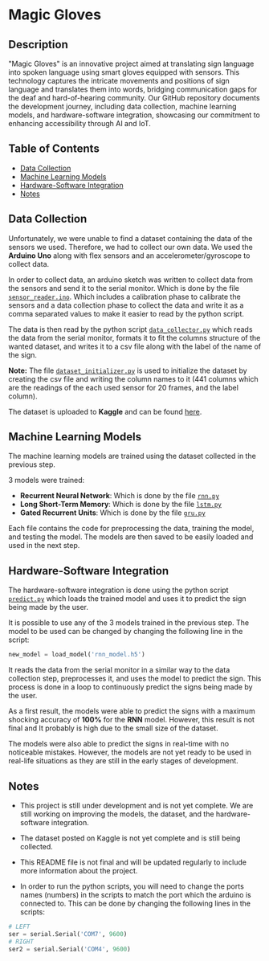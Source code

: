 # Magic Gloves
## Description
"Magic Gloves" is an innovative project aimed at translating sign language into spoken language using smart gloves equipped with sensors. This technology captures the intricate movements and positions of sign language and translates them into words, bridging communication gaps for the deaf and hard-of-hearing community. Our GitHub repository documents the development journey, including data collection, machine learning models, and hardware-software integration, showcasing our commitment to enhancing accessibility through AI and IoT.

## Table of Contents
- [Data Collection](#data-collection)
- [Machine Learning Models](#machine-learning-models)
- [Hardware-Software Integration](#hardware-software-integration)
- [Notes](#notes)

## Data Collection
Unfortunately, we were unable to find a dataset containing the data of the sensors we used. Therefore, we had to collect our own data. We used the **Arduino Uno** along with flex sensors and an accelerometer/gyroscope to collect data.

In order to collect data, an arduino sketch was written to collect data from the sensors and send it to the serial monitor. Which is done by the file [`sensor_reader.ino`]("https://github.com/MouadFiali/magic-gloves/blob/main/sensor_reader/sensor_reader.ino"). Which includes a calibration phase to calibrate the sensors and a data collection phase to collect the data and write it as a comma separated values to make it easier to read by the python script.

The data is then read by the python script [`data_collector.py`]("https://github.com/MouadFiali/magic-gloves/blob/main/data_collection/data_collector.py") which reads the data from the serial monitor, formats it to fit the columns structure of the wanted dataset, and writes it to a csv file along with the label of the name of the sign. 

**Note:** The file [`dataset_initializer.py`]("https://github.com/MouadFiali/magic-gloves/blob/main/data_collection/dataset_initializer.py") is used to initialize the dataset by creating the csv file and writing the column names to it (441 columns which are the readings of the each used sensor for 20 frames, and the label column).

The dataset is uploaded to **Kaggle** and can be found [here](https://www.kaggle.com/datasets/mouadfiali/sensor-based-american-sign-language-recognition).

## Machine Learning Models
The machine learning models are trained using the dataset collected in the previous step.

3 models were trained:
- **Recurrent Neural Network**: Which is done by the file [`rnn.py`]("https://github.com/MouadFiali/magic-gloves/blob/main/models/rnn.py")
- **Long Short-Term Memory**: Which is done by the file [`lstm.py`]("https://github.com/MouadFiali/magic-gloves/blob/main/models/lstm.py")
- **Gated Recurrent Units**: Which is done by the file [`gru.py`]("https://github.com/MouadFiali/magic-gloves/blob/main/models/gru.py")

Each file contains the code for preprocessing the data, training the model, and testing the model. The models are then saved to be easily loaded and used in the next step.

## Hardware-Software Integration
The hardware-software integration is done using the python script [`predict.py`]("https://github.com/MouadFiali/magic-gloves/blob/main/predict.py") which loads the trained model and uses it to predict the sign being made by the user.

It is possible to use any of the 3 models trained in the previous step. The model to be used can be changed by changing the following line in the script:
```python
new_model = load_model('rnn_model.h5')
```

It reads the data from the serial monitor in a similar way to the data collection step, preprocesses it, and uses the model to predict the sign. This process is done in a loop to continuously predict the signs being made by the user.

As a first result, the models were able to predict the signs with a maximum shocking accuracy of **100%** for the **RNN** model. However, this result is not final and It probably is high due to the small size of the dataset.

The models were also able to predict the signs in real-time with no noticeable mistakes. However, the models are not yet ready to be used in real-life situations as they are still in the early stages of development.

## Notes
- This project is still under development and is not yet complete. We are still working on improving the models, the dataset, and the hardware-software integration.

- The dataset posted on Kaggle is not yet complete and is still being collected.

- This README file is not final and will be updated regularly to include more information about the project.

- In order to run the python scripts, you will need to change the ports names (numbers) in the scripts to match the port which the arduino is connected to. This can be done by changing the following lines in the scripts:
```python
# LEFT 
ser = serial.Serial('COM7', 9600)
# RIGHT
ser2 = serial.Serial('COM4', 9600)
```